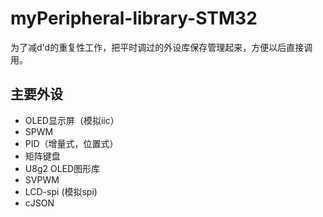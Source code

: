 # myPeripheral-library-STM32



为了减d'd的重复性工作，把平时调过的外设库保存管理起来，方便以后直接调用。

## 主要外设

- OLED显示屏（模拟iic）
- SPWM
- PID（增量式，位置式）
- 矩阵键盘
- U8g2 OLED图形库
- SVPWM
- LCD-spi (模拟spi)
- cJSON
